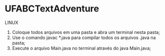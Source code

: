 # UFABCTextAdventure

LINUX
1) Coloque todos arquivos em uma pasta e abra um terminal nesta pasta;
2) Use o comando javac *.java para compilar todos os arquivos .java na pasta;
3) Execute o arquivo Main.java no terminal através do java Main.java;
